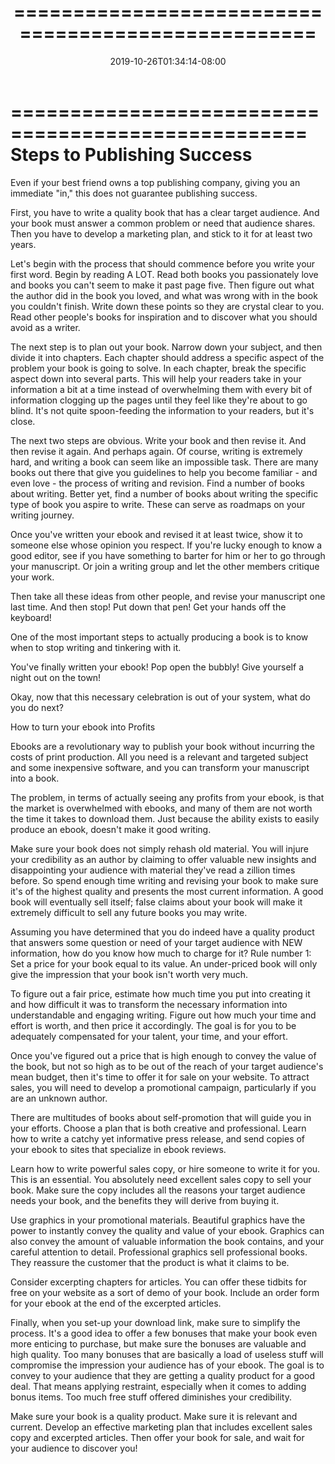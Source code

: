 ﻿---
title: "==================================================="
date: 2019-10-26T01:34:14-08:00
description: "8 ebook marketing articles Tips for Web Success"
featured_image: "/images/8 ebook marketing articles.jpg"
tags: ["8 ebook marketing articles"]
---

===================================================
Steps to Publishing Success
===================================================

Even if your best friend owns a top publishing
company, giving you an immediate "in," this does not
guarantee publishing success.

First, you have to write a quality book that has a
clear target audience. And your book must answer a
common problem or need that audience shares. Then you
have to develop a marketing plan, and stick to it for
at least two years.

Let's begin with the process that should commence
before you write your first word. Begin by reading A
LOT. Read both books you passionately love and books
you can't seem to make it past page five. Then figure
out what the author did in the book you loved, and
what was wrong with in the book you couldn't finish.
Write down these points so they are crystal clear to
you. Read other people's books for inspiration and to
discover what you should avoid as a writer.

The next step is to plan out your book. Narrow down
your subject, and then divide it into chapters. Each
chapter should address a specific aspect of the
problem your book is going to solve. In each chapter,
break the specific aspect down into several parts.
This will help your readers take in your information a
bit at a time instead of overwhelming them with every
bit of information clogging up the pages until they
feel like they're about to go blind. It's not quite
spoon-feeding the information to your readers, but
it's close.

The next two steps are obvious. Write your book and
then revise it. And then revise it again. And perhaps
again. Of course, writing is extremely hard, and
writing a book can seem like an impossible task. There
are many books out there that give you guidelines to
help you become familiar - and even love - the process
of writing and revision. Find a number of books about
writing. Better yet, find a number of books about
writing the specific type of book you aspire to write.
These can serve as roadmaps on your writing journey.

Once you've written your ebook and revised it at least
twice, show it to someone else whose opinion you
respect. If you're lucky enough to know a good editor,
see if you have something to barter for him or her to
go through your manuscript. Or join a writing group
and let the other members critique your work.

Then take all these ideas from other people, and
revise your manuscript one last time. And then stop!
Put down that pen! Get your hands off the keyboard!

One of the most important steps to actually producing
a book is to know when to stop writing and tinkering
with it.

You've finally written your ebook! Pop open the
bubbly! Give yourself a night out on the town!

Okay, now that this necessary celebration is out of
your system, what do you do next?

How to turn your ebook into Profits

Ebooks are a revolutionary way to publish your book
without incurring the costs of print production. All
you need is a relevant and targeted subject and some
inexpensive software, and you can transform your
manuscript into a book.

The problem, in terms of actually seeing any profits
from your ebook, is that the market is overwhelmed
with ebooks, and many of them are not worth the time
it takes to download them. Just because the ability
exists to easily produce an ebook, doesn't make it
good writing.

Make sure your book does not simply rehash old
material. You will injure your credibility as an
author by claiming to offer valuable new insights and
disappointing your audience with material they've read
a zillion times before. So spend enough time writing
and revising your book to make sure it's of the
highest quality and presents the most current
information. A good book will eventually sell itself;
false claims about your book will make it extremely
difficult to sell any future books you may write.

Assuming you have determined that you do indeed have a
quality product that answers some question or need of
your target audience with NEW information, how do you
know how much to charge for it? Rule number 1: Set a
price for your book equal to its value. An
under-priced book will only give the impression that
your book isn't worth very much.

To figure out a fair price, estimate how much time you
put into creating it and how difficult it was to
transform the necessary information into
understandable and engaging writing. Figure out how
much your time and effort is worth, and then price it
accordingly. The goal is for you to be adequately
compensated for your talent, your time, and your
effort.

Once you've figured out a price that is high enough to
convey the value of the book, but not so high as to be
out of the reach of your target audience's mean
budget, then it's time to offer it for sale on your
website. To attract sales, you will need to develop a
promotional campaign, particularly if you are an
unknown author.

There are multitudes of books about self-promotion
that will guide you in your efforts. Choose a plan
that is both creative and professional. Learn how to
write a catchy yet informative press release, and send
copies of your ebook to sites that specialize in ebook
reviews.

Learn how to write powerful sales copy, or hire
someone to write it for you. This is an essential. You
absolutely need excellent sales copy to sell your
book. Make sure the copy includes all the reasons your
target audience needs your book, and the benefits they
will derive from buying it.

Use graphics in your promotional materials. Beautiful
graphics have the power to instantly convey the
quality and value of your ebook. Graphics can also
convey the amount of valuable information the book
contains, and your careful attention to detail.
Professional graphics sell professional books. They
reassure the customer that the product is what it
claims to be.

Consider excerpting chapters for articles. You can
offer these tidbits for free on your website as a sort
of demo of your book. Include an order form for your
ebook at the end of the excerpted articles.

Finally, when you set-up your download link, make sure
to simplify the process. It's a good idea to offer a
few bonuses that make your book even more enticing to
purchase, but make sure the bonuses are valuable and
high quality. Too many bonuses that are basically a
load of useless stuff will compromise the impression
your audience has of your ebook. The goal is to convey
to your audience that they are getting a quality
product for a good deal. That means applying
restraint, especially when it comes to adding bonus
items. Too much free stuff offered diminishes your
credibility.

Make sure your book is a quality product. Make sure it
is relevant and current. Develop an effective
marketing plan that includes excellent sales copy and
excerpted articles. Then offer your book for sale, and
wait for your audience to discover you!
